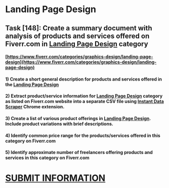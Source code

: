 # Landing Page Design
## Task [148]: Create a summary document with analysis of products and services offered on Fiverr.com in [Landing Page Design](https://www.fiverr.com/categories/graphics-design/landing-page-design) category
#### [https://www.fiverr.com/categories/graphics-design/landing-page-design](https://www.fiverr.com/categories/graphics-design/landing-page-design)
#### 1) Create a short general description for products and services offered in the [Landing Page Design](https://www.fiverr.com/categories/graphics-design/landing-page-design)
#### 2) Extract product/service information for [Landing Page Design](https://www.fiverr.com/categories/graphics-design/landing-page-design) category as listed on Fiverr.com website into a separate CSV file using [Instant Data Scraper](https://chrome.google.com/webstore/detail/instant-data-scraper/ofaokhiedipichpaobibbnahnkdoiiah) Chrome extension.
#### 3) Create a list of various product offerings in [Landing Page Design](https://www.fiverr.com/categories/graphics-design/landing-page-design). Include product variations with brief descriptions.
#### 4) Identify common price range for the products/services offered in this category on Fiverr.com
#### 5) Identify approximate number of freelancers offering products and services in this category on Fiverr.com

# [SUBMIT INFORMATION](https://forms.office.com/r/8AEKjkLxKG)
